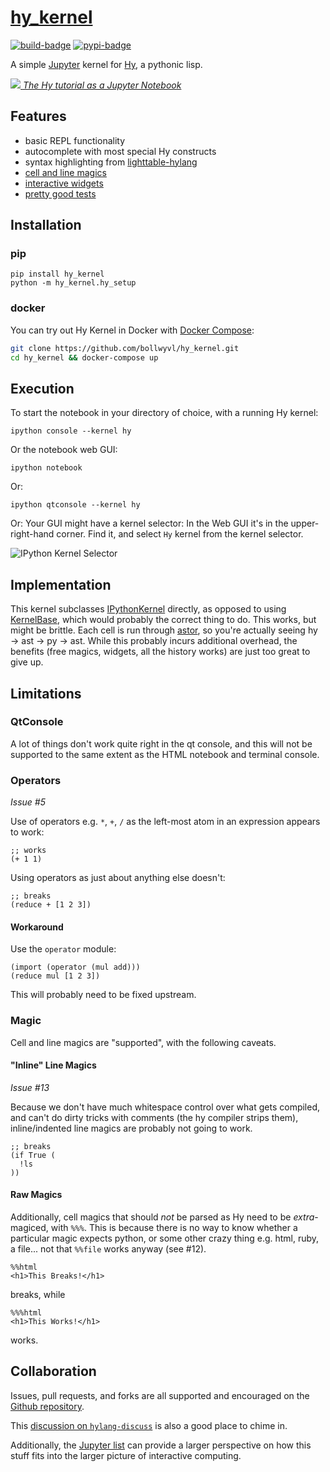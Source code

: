 # [hy_kernel][]

[![build-badge][]][build] [![pypi-badge][]][pypi]

A simple [Jupyter][] kernel for [Hy](http://hylang.org), a pythonic lisp.

[![](screenshot.png) _The Hy tutorial as a Jupyter Notebook_][tutorial]


## Features
- basic REPL functionality
- autocomplete with most special Hy constructs
- syntax highlighting from [lighttable-hylang][]
- [cell and line magics][magic]
- [interactive widgets][widgets]
- [pretty good tests][build]


## Installation


### pip
```shell
pip install hy_kernel
python -m hy_kernel.hy_setup
```


### docker
You can try out Hy Kernel in Docker with [Docker Compose][docker-compose]:

```bash
git clone https://github.com/bollwyvl/hy_kernel.git
cd hy_kernel && docker-compose up
```

## Execution
To start the notebook in your directory of choice, with a running Hy kernel:

```console
ipython console --kernel hy
```

Or the notebook web GUI:

```shell
ipython notebook
```

Or:
```shell
ipython qtconsole --kernel hy
```

Or:
Your GUI might have a kernel selector: In the Web GUI it's in the
upper-right-hand corner. Find it, and select `Hy` kernel from the kernel
selector.

![IPython Kernel Selector][kernel-selector]


## Implementation
This kernel subclasses [IPythonKernel][] directly, as opposed to using
[KernelBase][], which would probably the correct thing to do. This works, but
might be brittle. Each cell is run through [astor][], so you're actually
seeing hy → ast → py → ast. While this probably incurs additional overhead,
the benefits (free magics, widgets, all the history works) are just too great to
give up.


## Limitations

### QtConsole
A lot of things don't work quite right in the qt console, and this will not be
supported to the same extent as the HTML notebook and terminal console.

### Operators

_Issue #5_

Use of operators e.g. `*`, `+`, `/` as the left-most atom in an expression appears to
work:
```hylang
;; works
(+ 1 1)
```

Using operators as just about anything else doesn't:
```hylang
;; breaks
(reduce + [1 2 3])
```

#### Workaround
Use the `operator` module:

```hylang
(import (operator (mul add)))
(reduce mul [1 2 3])
```

This will probably need to be fixed upstream.


### Magic
Cell and line magics are "supported", with the following caveats.

#### "Inline" Line Magics

_Issue #13_

Because we don't have much whitespace control over what gets compiled, and can't
do dirty tricks with comments (the hy compiler strips them), inline/indented
line magics are probably not going to work.

```hylang
;; breaks
(if True (
  !ls
))
```

#### Raw Magics
Additionally, cell magics that should _not_ be parsed as Hy need to be _extra_-
magiced, with `%%%`. This is because there is no way to know whether a
particular magic expects python, or some other crazy thing e.g. html, ruby,
a file... not that `%%file` works anyway (see #12).

```hylang
%%html
<h1>This Breaks!</h1>
```

breaks, while

```hylang
%%%html
<h1>This Works!</h1>
```

works.


## Collaboration
Issues, pull requests, and forks are all supported and encouraged on the [Github
repository][hy_kernel].

This [discussion on `hylang-discuss`][discuss] is also a good place to chime in.

Additionally, the [Jupyter list][] can provide a larger perspective on how this
stuff fits into the larger picture of interactive computing.

[astor]: https://github.com/berkerpeksag/astor
[build-badge]: https://travis-ci.org/bollwyvl/hy_kernel.svg
[build]: https://travis-ci.org/bollwyvl/hy_kernel
[discuss]: https://groups.google.com/forum/#!topic/hylang-discuss/UkoET6pU5sM
[docker-compose]: https://docs.docker.com/compose/
[hy_kernel]: https://github.com/bollwyvl/hy_kernel
[IPythonKernel]: https://github.com/ipython/ipython/blob/master/IPython/kernel/zmq/ipkernel.py
[Jupyter]: http://jupyter.org
[Jupyter list]: https://groups.google.com/forum/#!forum/jupyter
[kernel-selector]: http://ipython.org/ipython-doc/dev/_images/kernel_selector_screenshot.png
[KernelBase]: https://github.com/ipython/ipython/blob/master/IPython/kernel/zmq/kernelbase.py
[lighttable-hylang]: https://github.com/cndreisbach/lighttable-hylang
[magic]: notebooks/Magics.ipynb
[pypi-badge]: https://img.shields.io/pypi/v/hy_kernel.svg
[pypi]: https://pypi.python.org/pypi/hy_kernel/
[tutorial]: http://nbviewer.ipython.org/github/bollwyvl/hy_kernel/blob/master/notebooks/Tutorial.ipynb
[widgets]: notebooks/Widgets.ipynb
